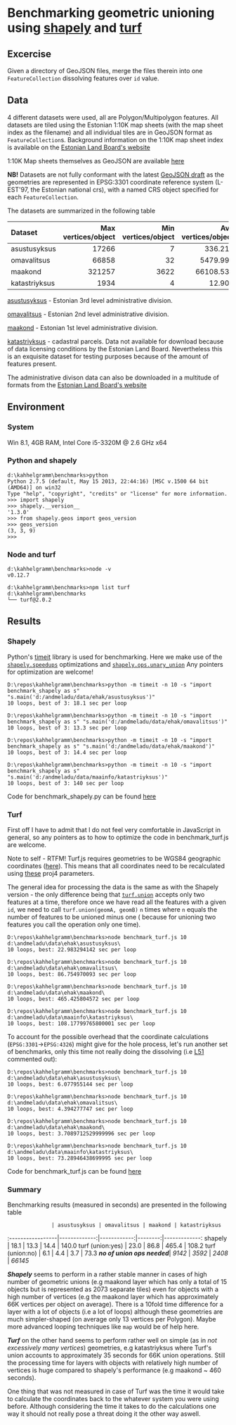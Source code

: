 # Benchmarking geometric unioning using [shapely](https://github.com/Toblerity/Shapely) and [turf](https://github.com/Turfjs/turf)

## Excercise

Given a directory of GeoJSON files, merge the files therein into one 
`FeatureCollection` dissolving features over `id` value.

## Data

4 different datasets were used, all are Polygon/Multipolygon features. All 
datasets are tiled using the Estonian 1:10K map sheets (with the map sheet 
index as the filename) and all individual tiles are in GeoJSON format as 
`FeatureCollection`s. Background information on the 1:10K map sheet index
is available on the [Estonian Land Board's website](http://geoportaal.maaamet.ee/eng/Maps-and-Data/Coordinate-Systems-and-Map-Sheet-Indexes/Map-Sheet-Indexes-p359.html)

1:10K Map sheets themselves as GeoJSON are available [here](https://raw.githubusercontent.com/tkardi/data/master/base/epk10k.json)

__NB!__ 
Datasets are not fully conformant with the latest [GeoJSON draft](https://tools.ietf.org/html/draft-butler-geojson-05) 
as the geometries are represented in EPSG:3301 coordinate reference system 
(L-EST'97, the Estonian national crs), with a named CRS object specified for
each `FeatureCollection`.

The datasets are summarized in the following table

Dataset | Max vertices/object | Min vertices/object | Avg vertices/object | Total vertices/layer | Objects/layer
:-------|-----------------:|-----------------:|-----------------:|------------------:|-------------:
asustusyksus|17266|7|336.216|1584249|4712
omavalitsus|66858|32|5479.991|1167238|213
maakond|321257|3622|66108.533|991628|15
katastriyksus|1934|4|12.905|7952239|616199

[asustusyksus](https://github.com/tkardi/data/tree/master/ehak/asustusyksus) - Estonian 
3rd level administrative division.

[omavalitsus](https://github.com/tkardi/data/tree/master/ehak/omavalitsus) - Estonian
2nd level administrative division.

[maakond](https://github.com/tkardi/data/tree/master/ehak/omavalitsus/maakond) - Estonian 1st level
administrative division.

[katastriyksus](https://) - cadastral parcels. Data not available for download
because of data licensing conditions by the Estonian Land Board. Nevertheless 
this is an exquisite dataset for testing purposes because of the amount of
features present.

The administrative divison data can also be downloaded in a multitude of formats
from the [Estonian Land Board's website](http://geoportaal.maaamet.ee/eng/Maps-and-Data/Administrative-and-Settlement-Division-p312.html)

## Environment

### System

Win 8.1, 4GB RAM, Intel Core i5-3320M @ 2.6 GHz x64

### Python and shapely

    d:\kahhelgramm\benchmarks>python
    Python 2.7.5 (default, May 15 2013, 22:44:16) [MSC v.1500 64 bit (AMD64)] on win32
    Type "help", "copyright", "credits" or "license" for more information.
    >>> import shapely
    >>> shapely.__version__
    '1.3.0'
    >>> from shapely.geos import geos_version
    >>> geos_version
    (3, 3, 9)
    >>>

### Node and turf

    d:\kahhelgramm\benchmarks>node -v
    v0.12.7

    d:\kahhelgramm\benchmarks>npm list turf
    d:\kahhelgramm\benchmarks
    └── turf@2.0.2


## Results

### Shapely

Python's [timeit](https://docs.python.org/2/library/timeit.html) library is 
used for benchmarking. Here we make use of the [`shapely.speedups`](http://toblerity.org/shapely/manual.html#performance) 
optimizations and [`shapely.ops.unary_union`](http://toblerity.org/shapely/manual.html#shapely.ops.unary_union)
Any pointers for optimization are welcome!

    D:\repos\kahhelgramm\benchmarks>python -m timeit -n 10 -s "import benchmark_shapely as s" "s.main('d:/andmeladu/data/ehak/asustusyksus')"
    10 loops, best of 3: 18.1 sec per loop

    D:\repos\kahhelgramm\benchmarks>python -m timeit -n 10 -s "import benchmark_shapely as s" "s.main('d:/andmeladu/data/ehak/omavalitsus')"
    10 loops, best of 3: 13.3 sec per loop

    D:\repos\kahhelgramm\benchmarks>python -m timeit -n 10 -s "import benchmark_shapely as s" "s.main('d:/andmeladu/data/ehak/maakond')"
    10 loops, best of 3: 14.4 sec per loop

    D:\repos\kahhelgramm\benchmarks>python -m timeit -n 10 -s "import benchmark_shapely as s" "s.main('d:/andmeladu/data/maainfo/katastriyksus')"
    10 loops, best of 3: 140 sec per loop

Code for benchmark_shapely.py can be found [here](benchmark_shapely.py)

### Turf

First off I have to admit that I do not feel very comfortable 
in JavaScript in general, so any pointers as to how to optimize 
the code in benchmark_turf.js are welcome.

Note to self - RTFM! Turf.js requires geometries to be WGS84 geographic 
coordinates ([here](http://turfjs.org/static/docs/)). This means that all 
coordinates need to be recalculated using [these](http://spatialreference.org/ref/epsg/3301/proj4/) 
proj4 parameters.

The general idea for processing the data is the same as with the Shapely 
version - the only difference being that [`turf.union`](http://turfjs.org/static/docs/module-turf_union.html)
accepts only two features at a time, therefore once we have read all
the features with a given `id`, we need to call `turf.union(geomA, geomB)`
`n` times where `n` equals the number of features to be unioned minus one (
because for unioning two features you call the operation only one time).

    D:\repos\kahhelgramm\benchmarks>node benchmark_turf.js 10 d:\andmeladu\data\ehak\asustusyksus\
    10 loops, best: 22.983294142 sec per loop

    D:\repos\kahhelgramm\benchmarks>node benchmark_turf.js 10 d:\andmeladu\data\ehak\omavalitsus\
    10 loops, best: 86.754970093 sec per loop

    D:\repos\kahhelgramm\benchmarks>node benchmark_turf.js 10 d:\andmeladu\data\ehak\maakond\
    10 loops, best: 465.425804572 sec per loop

    D:\repos\kahhelgramm\benchmarks>node benchmark_turf.js 10 d:\andmeladu\data\maainfo\katastriyksus\
    10 loops, best: 108.17799765800001 sec per loop

To account for the possible overhead that the coordinate calculations 
(`EPSG:3301`->`EPSG:4326`) might give for the hole process, let's run 
another set of benchmarks, only this time not really doing the
dissolving (i.e [L51](benchmark_turf.js#L51) commented out):

    D:\repos\kahhelgramm\benchmarks>node benchmark_turf.js 10 d:\andmeladu\data\ehak\asustusyksus\
    10 loops, best: 6.077955144 sec per loop

    D:\repos\kahhelgramm\benchmarks>node benchmark_turf.js 10 d:\andmeladu\data\ehak\omavalitsus\
    10 loops, best: 4.394277747 sec per loop

    D:\repos\kahhelgramm\benchmarks>node benchmark_turf.js 10 d:\andmeladu\data\ehak\maakond\
    10 loops, best: 3.7089712529999996 sec per loop

    D:\repos\kahhelgramm\benchmarks>node benchmark_turf.js 10 d:\andmeladu\data\maainfo\katastriyksus\
    10 loops, best: 73.28946438699995 sec per loop

Code for benchmark_turf.js can be found [here](benchmark_turf.js)

### Summary

Benchmarking results (measured in seconds) are presented in the following table

                  | asustusyksus | omavalitsus | maakond | katastriyksus 
:-----------------|-------------:|------------:|--------:|-------------:
shapely           |         18.1 |        13.3 |    14.4 |         140.0
turf (union:yes)  |         23.0 |        86.8 |   465.4 |         108.2 
turf (union:no)   |          6.1 |         4.4 |     3.7 |          73.3
__*no of union ops needed*__| _9142_ | _3592_ | _2408_ | _66145_ 

__*Shapely*__ seems to perform in a rather stable manner in cases of high 
number of geometric unions (e.g maakond layer which has only a total of 15 
objects but is represented as 2073 separate tiles) even for objects with 
a high number of vertices (e.g the maakond layer which has approximately 66K
vertices per object on average). There is a 10fold time difference for a layer 
with a lot of objects (i.e a lot of loops) although these geometries are much
simpler-shaped (on average only 13 vertices per Polygon). Maybe more advanced
looping techniques like `map` would be of help here.

__*Turf*__ on the other hand seems to perform rather well on simple (as in 
_not excessively many vertices_) geometries, e.g katastriyksus where Turf's 
union accounts to approximately 35 seconds for 66K union operations. Still 
the processing time for layers with objects with relatively high number of
vertices is huge compared to shapely's performance (e.g maakond ~ 460 
seconds). 

One thing that was not measured in case of Turf was the time it would take 
to calculate the coordinates back to the whatever system you were using 
before. Although considering the time it takes to do the calculations one
way it should not really pose a threat doing it the other way aswell.

